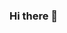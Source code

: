 ### Hi there 👋

<!--
**MuhAndriansyah/MuhAndriansyah** is a ✨ _special_ ✨ repository because its `README.md` (this file) appears on your GitHub profile.

![github stats](https://github-readme-stats.vercel.app/api?username=MuhAndriansyah&show_icons=true)
